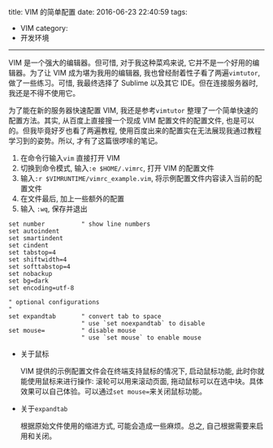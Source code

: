 title: VIM 的简单配置
date: 2016-06-23 22:40:59
tags:
  - VIM
category:
  - 开发环境
---

VIM 是一个强大的编辑器。但可惜, 对于我这种菜鸡来说, 它并不是一个好用的编辑器。为了让 VIM 成为堪为我用的编辑器, 我也曾经耐着性子看了两遍`vimtutor`, 做了一些练习。可惜, 我最终选择了 Sublime 以及其它 IDE。但在连接服务器时, 我还是不得不使用它。

为了能在新的服务器快速配置 VIM, 我还是参考`vimtutor` 整理了一个简单快速的配置方法。其实, 从百度上直接搜一个现成 VIM 配置文件的配置文件, 也是可以的。但我毕竟好歹也看了两遍教程, 使用百度出来的配置实在无法展现我通过教程学习到的姿势。所以, 才有了这篇很啰嗦的笔记。

1. 在命令行输入`vim` 直接打开 VIM
2. 切换到命令模式, 输入`:e $HOME/.vimrc`, 打开 VIM 的配置文件
3. 输入`:r $VIMRUNTIME/vimrc_example.vim`, 将示例配置文件内容读入当前的配置文件
4. 在文件最后, 加上一些额外的配置
5. 输入 `:wq`, 保存并退出

<!--more-->

```vim
set number          " show line numbers
set autoindent
set smartindent
set cindent
set tabstop=4
set shiftwidth=4
set softtabstop=4
set nobackup
set bg=dark
set encoding=utf-8

" optional configurations
"
set expandtab       " convert tab to space
                    " use `set noexpandtab` to disable
set mouse=          " disable mouse
                    " use `set mouse` to enable mouse
```

- 关于鼠标

  VIM 提供的示例配置文件会在终端支持鼠标的情况下, 启动鼠标功能, 此时你就能使用鼠标来进行操作: 滚轮可以用来滚动页面, 拖动鼠标可以在选中块。具体效果可以自己体验。可以通过`set mouse=`来关闭鼠标功能。

- 关于`expandtab`

  根据原始文件使用的缩进方式, 可能会造成一些麻烦。总之, 自己根据需要来启用和关闭。
